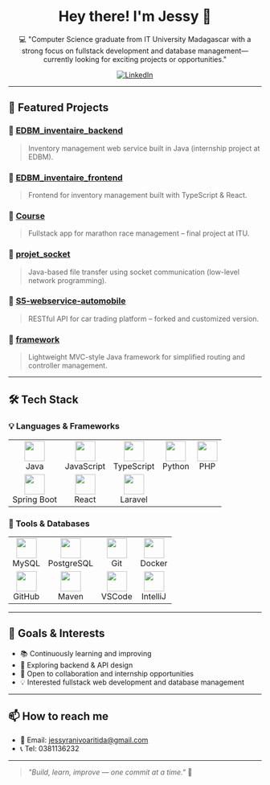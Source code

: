 <h1 align="center">Hey there! I'm Jessy 👋</h1>
<p align="center">💻 "Computer Science graduate from IT University Madagascar with a strong focus on fullstack development and database management— currently looking for exciting projects or opportunities."</p>

<p align="center">
  <a href="https://www.linkedin.com/in/jessy-ranivoaritida-59a606314/">
    <img alt="LinkedIn" src="https://img.shields.io/badge/LinkedIn-blue?logo=linkedin&logoColor=white">
  </a>
</p>

---

## 🚀 Featured Projects

### 🔹 [EDBM_inventaire_backend](https://github.com/jessymihaja/EDBM_inventaire_backend)
> Inventory management web service built in Java (internship project at EDBM).

### 🔹 [EDBM_inventaire_frontend](https://github.com/jessymihaja/EDBM_inventaire_frontend)
> Frontend for inventory management built with TypeScript & React.

### 🔹 [Course](https://github.com/jessymihaja/Course)
> Fullstack app for marathon race management – final project at ITU.

### 🔹 [projet_socket](https://github.com/jessymihaja/projet_socket)
> Java-based file transfer using socket communication (low-level network programming).

### 🔹 [S5-webservice-automobile](https://github.com/jessymihaja/S5-webservice-automobile)
> RESTful API for car trading platform – forked and customized version.

### 🔹 [framework](https://github.com/jessymihaja/framework)
> Lightweight MVC-style Java framework for simplified routing and controller management.

---

## 🛠️ Tech Stack

### 💡 Languages & Frameworks

<table>
  <tr>
    <td align="center"><img src="https://cdn.jsdelivr.net/gh/devicons/devicon/icons/java/java-original.svg" width="40"/><br>Java</td>
    <td align="center"><img src="https://cdn.jsdelivr.net/gh/devicons/devicon/icons/javascript/javascript-original.svg" width="40"/><br>JavaScript</td>
    <td align="center"><img src="https://cdn.jsdelivr.net/gh/devicons/devicon/icons/typescript/typescript-original.svg" width="40"/><br>TypeScript</td>
    <td align="center"><img src="https://cdn.jsdelivr.net/gh/devicons/devicon/icons/python/python-original.svg" width="40"/><br>Python</td>
    <td align="center"><img src="https://cdn.jsdelivr.net/gh/devicons/devicon/icons/php/php-original.svg" width="40"/><br>PHP</td>
  </tr>
  <tr>
    <td align="center"><img src="https://cdn.jsdelivr.net/gh/devicons/devicon/icons/spring/spring-original.svg" width="40"/><br>Spring Boot</td>
    <td align="center"><img src="https://cdn.jsdelivr.net/gh/devicons/devicon/icons/react/react-original.svg" width="40"/><br>React</td>
    <td align="center"><img src="https://cdn.jsdelivr.net/gh/devicons/devicon/icons/laravel/laravel-original.svg" width="40"/><br>Laravel</td>
  </tr>
</table>

### 🧰 Tools & Databases

<table>
  <tr>
    <td align="center"><img src="https://cdn.jsdelivr.net/gh/devicons/devicon/icons/mysql/mysql-original.svg" width="40"/><br>MySQL</td>
    <td align="center"><img src="https://cdn.jsdelivr.net/gh/devicons/devicon/icons/postgresql/postgresql-original.svg" width="40"/><br>PostgreSQL</td>
    <td align="center"><img src="https://cdn.jsdelivr.net/gh/devicons/devicon/icons/git/git-original.svg" width="40"/><br>Git</td>
    <td align="center"><img src="https://cdn.jsdelivr.net/gh/devicons/devicon/icons/docker/docker-original.svg" width="40"/><br>Docker</td>
  </tr>
  <tr>
    <td align="center"><img src="https://cdn.jsdelivr.net/gh/devicons/devicon/icons/github/github-original.svg" width="40"/><br>GitHub</td>
    <td align="center"><img src="https://cdn.jsdelivr.net/gh/devicons/devicon/icons/maven/maven-original.svg" width="40"/><br>Maven</td>
    <td align="center"><img src="https://cdn.jsdelivr.net/gh/devicons/devicon/icons/vscode/vscode-original.svg" width="40"/><br>VSCode</td>
    <td align="center"><img src="https://cdn.jsdelivr.net/gh/devicons/devicon/icons/intellij/intellij-original.svg" width="40"/><br>IntelliJ</td>
  </tr>
</table>

---

## 🎯 Goals & Interests

- 📚 Continuously learning and improving
- 🔎 Exploring backend & API design
- 🤝 Open to collaboration and internship opportunities
- 💡 Interested fullstack web development and database management

---

## 📫 How to reach me

- 📧 Email: jessyranivoaritida@gmail.com
- 📞 Tel: 0381136232 

---

> _"Build, learn, improve — one commit at a time."_ 🚀
